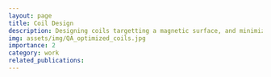 ```yaml
---
layout: page
title: Coil Design
description: Designing coils targetting a magnetic surface, and minimizing the vacuum field energy.
img: assets/img/QA_optimized_coils.jpg
importance: 2
category: work
related_publications: 
---
```



